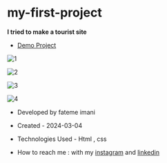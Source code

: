 # my-first-project

**I tried to make a tourist site**

- [Demo Project](https://fatemeimani8118.github.io/bootstarp-project/)

![1](https://github.com/fatemeimani8118/my-first-project/assets/137331610/0999b1d3-583a-4df2-98f5-c07565bcab1e)

![2](https://github.com/fatemeimani8118/my-first-project/assets/137331610/7ccd4b35-eb4b-41d9-b239-13352f17d4ed)

![3](https://github.com/fatemeimani8118/my-first-project/assets/137331610/80498a58-aba8-43da-9eac-e5db07842d75)

![4](https://github.com/fatemeimani8118/my-first-project/assets/137331610/ed2cd2a9-07ab-4501-ba03-686f6b9e6ed9)

- Developed by fateme imani

- Created - 2024-03-04

- Technologies Used - Html , css

- How to reach me : with my [instagram](https://www.instagram.com/fatemeimanii-dev) and [linkedin](https://www.linkedin.com/in/fateme-imani-5370a2221/)
